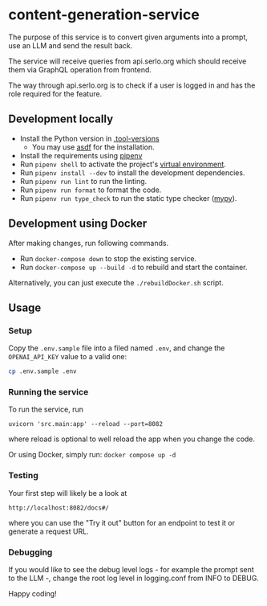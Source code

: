 # content-generation-service

The purpose of this service is to convert given arguments into a prompt, use an LLM and send the result back.

The service will receive queries from api.serlo.org which should receive them via GraphQL operation from frontend.

The way through api.serlo.org is to check if a user is logged in and has the role required for the feature.

## Development locally

- Install the Python version in [.tool-versions](.tool-versions)
  - You may use [asdf](https://asdf-vm.com/) for the installation.
- Install the requirements using [pipenv](https://pipenv.pypa.io/en/latest/installation/#installing-pipenv)
- Run `pipenv shell` to activate the project's [virtual environment](https://docs.python.org/3/library/venv.html).
- Run `pipenv install --dev` to install the development dependencies.
- Run `pipenv run lint` to run the linting.
- Run `pipenv run format` to format the code.
- Run `pipenv run type_check` to run the static type checker ([mypy](https://github.com/python/mypy)).

## Development using Docker

After making changes, run following commands.

- Run `docker-compose down` to stop the existing service.
- Run `docker-compose up --build -d` to rebuild and start the container.

Alternatively, you can just execute the `./rebuildDocker.sh` script.

## Usage

### Setup

Copy the `.env.sample` file into a filed named `.env`, and change the `OPENAI_API_KEY` value to a valid one:

```bash
cp .env.sample .env
```

### Running the service

To run the service, run

```
uvicorn 'src.main:app' --reload --port=8082
```

where reload is optional to well reload the app when you change the code.

Or using Docker, simply run: `docker compose up -d`

### Testing

Your first step will likely be a look at

```
http://localhost:8082/docs#/
```

where you can use the "Try it out" button for an endpoint to test it or generate a request URL.

### Debugging

If you would like to see the debug level logs - for example the prompt sent to the LLM -, change the root log level in logging.conf from INFO to DEBUG.

Happy coding!

